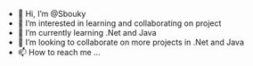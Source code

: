 - 👋 Hi, I’m @Sbouky
- 👀 I’m interested in learning and collaborating on project
- 🌱 I’m currently learning .Net and Java
- 💞️ I’m looking to collaborate on more projects in .Net and Java
- 📫 How to reach me ...

<!---
Sbouky/Sbouky is a ✨ special ✨ repository because its `README.md` (this file) appears on your GitHub profile.
You can click the Preview link to take a look at your changes.
--->
